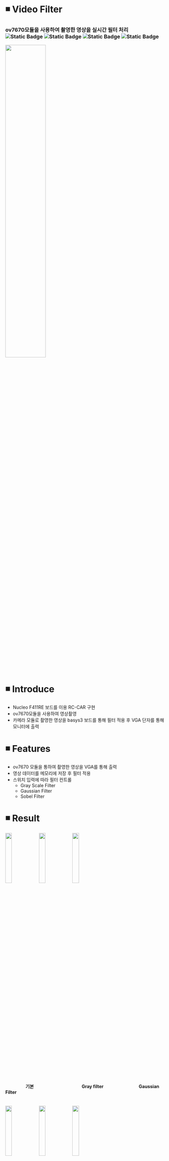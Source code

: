 # ◾ Video Filter
<h3> ov7670모듈을 사용하여 촬영한 영상을 실시간 필터 처리 <img alt="Static Badge" src="https://img.shields.io/badge/Verilog-08298A"> <img alt="Static Badge" src="https://img.shields.io/badge/Vivado-F2F5A9"> <img alt="Static Badge" src="https://img.shields.io/badge/C-00599C"> <img alt="Static Badge" src="https://img.shields.io/badge/STM32-2ECCFA">  </h3>
<img src = "https://github.com/user-attachments/assets/8899ab6e-868d-42c8-b3a2-9d17f91574af" width="50%" height="50%">

# ◾ Introduce
* Nucleo F411RE 보드를 이용 RC-CAR 구현
* ov7670모듈을 사용하여 영상촬영
* 카메라 모듈로 촬영한 영상을 basys3 보드를 통해 필터 적용 후 VGA 단자를 통해 모니터에 출력

# ◾ Features
* ov7670 모듈을 통하여 촬영한 영상을 VGA를 통해 출력
* 영상 데이터를 메모리에 저장 후 필터 적용
* 스위치 입력에 따라 필터 컨트롤
  * Gray Scale Filter
  * Gaussian Filter
  * Sobel Filter
# ◾ Result
<img src = "https://github.com/user-attachments/assets/ab9abec8-197f-42a5-aea1-247d60930c00" width="20%" height="20%"> <img src = "https://github.com/user-attachments/assets/fc543efe-dd6e-4af5-a1fc-5c295609636d" width="20%" height="20%"> <img src = "https://github.com/user-attachments/assets/40cb7219-14d9-4518-bb26-55786ff2c956" width="20%" height="20%">  
&nbsp;&nbsp;&nbsp;&nbsp;&nbsp;&nbsp;&nbsp;&nbsp;&nbsp;&nbsp;&nbsp;&nbsp;&nbsp;&nbsp;&nbsp;&nbsp;**기본**&nbsp;&nbsp;&nbsp;&nbsp;&nbsp;&nbsp;&nbsp;&nbsp;&nbsp;&nbsp;&nbsp;&nbsp;&nbsp;&nbsp;&nbsp;&nbsp;&nbsp;&nbsp;&nbsp;&nbsp;&nbsp;&nbsp;&nbsp;&nbsp;&nbsp;&nbsp;&nbsp;&nbsp;&nbsp;&nbsp;&nbsp;&nbsp;&nbsp;&nbsp;&nbsp;&nbsp;&nbsp;&nbsp;**Gray filter**&nbsp;&nbsp;&nbsp;&nbsp;&nbsp;&nbsp;&nbsp;&nbsp;&nbsp;&nbsp;&nbsp;&nbsp;&nbsp;&nbsp;&nbsp;&nbsp;&nbsp;&nbsp;&nbsp;&nbsp;&nbsp;&nbsp;&nbsp;&nbsp;&nbsp;&nbsp;&nbsp;&nbsp;**Gaussian Filter**   
<br>   
<img src = "https://github.com/user-attachments/assets/5aa2380d-f92d-4078-8f9b-177d08ad660f" width="20%" height="20%"> <img src = "https://github.com/user-attachments/assets/683e49a2-b767-4d8a-bff9-e8466f891f99" width="20%" height="20%"> <img src = "https://github.com/user-attachments/assets/9b464e86-3807-42c1-b598-67e6636029ed" width="20%" height="20%">   
&nbsp;&nbsp;&nbsp;&nbsp;&nbsp;&nbsp;&nbsp;&nbsp;&nbsp;&nbsp;&nbsp;&nbsp;&nbsp;&nbsp;**Sobel(-)**&nbsp;&nbsp;&nbsp;&nbsp;&nbsp;&nbsp;&nbsp;&nbsp;&nbsp;&nbsp;&nbsp;&nbsp;&nbsp;&nbsp;&nbsp;&nbsp;&nbsp;&nbsp;&nbsp;&nbsp;&nbsp;&nbsp;&nbsp;&nbsp;&nbsp;&nbsp;&nbsp;&nbsp;&nbsp;&nbsp;&nbsp;&nbsp;&nbsp;&nbsp;&nbsp;&nbsp;**Sobel()**&nbsp;&nbsp;&nbsp;&nbsp;&nbsp;&nbsp;&nbsp;&nbsp;&nbsp;&nbsp;&nbsp;&nbsp;&nbsp;&nbsp;&nbsp;&nbsp;&nbsp;&nbsp;&nbsp;&nbsp;&nbsp;&nbsp;&nbsp;&nbsp;&nbsp;&nbsp;&nbsp;&nbsp;&nbsp;&nbsp;&nbsp;&nbsp;&nbsp;&nbsp;&nbsp;**Sobel(+)**

# ◾ Operation Video
* 동작 영상 : https://youtube.com/shorts/G9N37caUjqk?feature=share

# ◾ PPT
https://docs.google.com/presentation/d/18f-8hb3fsiFemCm_-nXAMFwp7X6uXBuc/edit?usp=sharing&ouid=115252002698098783286&rtpof=true&sd=true
